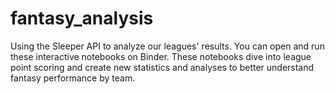 # fantasy_analysis

Using the Sleeper API to analyze our leagues' results. You can open and run these interactive notebooks on Binder. These notebooks
dive into league point scoring and create new statistics and analyses to better understand fantasy performance by team.
